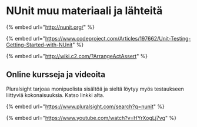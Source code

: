 # NUnit muu materiaali ja lähteitä

{% embed url="http://nunit.org/" %}



{% embed url="https://www.codeproject.com/Articles/197662/Unit-Testing-Getting-Started-with-NUnit" %}



{% embed url="http://wiki.c2.com/?ArrangeActAssert" %}

## Online kursseja ja videoita

Pluralsight tarjoaa monipuolista sisältöä ja sieltä löytyy myös testaukseen liittyviä kokonaisuuksia. Katso linkki alta.

{% embed url="https://www.pluralsight.com/search?q=nunit" %}

{% embed url="https://www.youtube.com/watch?v=HYrXogLj7vg" %}





